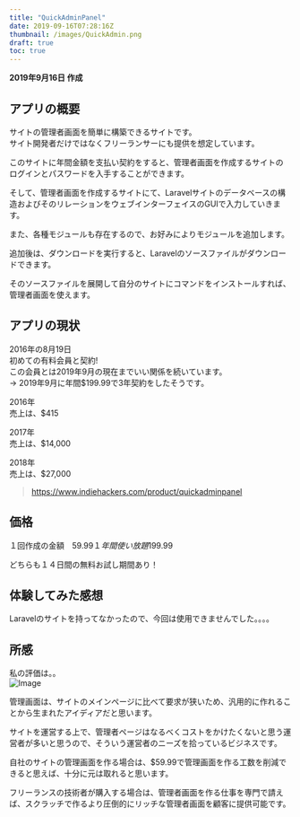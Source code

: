 ```yaml
---
title: "QuickAdminPanel"
date: 2019-09-16T07:28:16Z
thumbnail: /images/QuickAdmin.png
draft: true
toc: true
---
```


**2019年9月16日 作成**

## アプリの概要
  
サイトの管理者画面を簡単に構築できるサイトです。    
サイト開発者だけではなくフリーランサーにも提供を想定しています。  
  
このサイトに年間金額を支払い契約をすると、管理者画面を作成するサイトの
ログインとパスワードを入手することができます。  

そして、管理者画面を作成するサイトにて、Laravelサイトのデータベースの構造およびそのリレーションをウェブインターフェイスのGUIで入力していきます。  

また、各種モジュールも存在するので、お好みによりモジュールを追加します。  

追加後は、ダウンロードを実行すると、Laravelのソースファイルがダウンロードできます。  

そのソースファイルを展開して自分のサイトにコマンドをインストールすれば、管理者画面を使えます。

## アプリの現状

2016年の8月19日  
初めての有料会員と契約!  
この会員とは2019年9月の現在までいい関係を続いています。  
→ 2019年9月に年間$199.99で3年契約をしたそうです。

2016年  
売上は、$415

2017年  
売上は、$14,000

2018年  
売上は、$27,000

> https://www.indiehackers.com/product/quickadminpanel

## 価格

１回作成の金額　$59.99
１年間使い放題　$199.99

どちらも１４日間の無料お試し期間あり！

## 体験してみた感想

Laravelのサイトを持ってなかったので、今回は使用できませんでした。。。。

## 所感

私の評価は。。  
![Image](/images/Star3.png)  

管理画面は、サイトのメインページに比べて要求が狭いため、汎用的に作れることから生まれたアイディアだと思います。    

サイトを運営する上で、管理者ページはなるべくコストをかけたくないと思う運営者が多いと思うので、そういう運営者のニーズを拾っているビジネスです。  

自社のサイトの管理画面を作る場合は、$59.99で管理画面を作る工数を削減できると思えば、十分に元は取れると思います。  

フリーランスの技術者が購入する場合は、管理者画面を作る仕事を専門で請えば、スクラッチで作るより圧倒的にリッチな管理者画面を顧客に提供可能です。 



